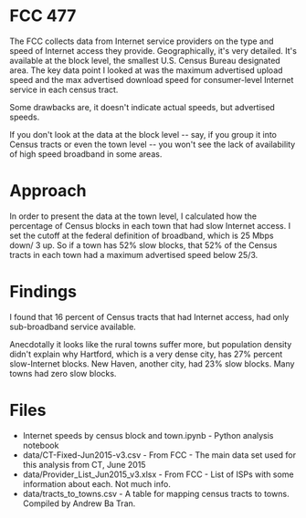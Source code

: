 # FCC 477

The FCC collects data from Internet service providers on the type and speed of Internet access they provide. Geographically, it's very detailed. It's available at the block level, the smallest U.S. Census Bureau designated area. The key data point I looked at was the maximum advertised upload speed and the max advertised download speed for consumer-level Internet service in each census tract.

Some drawbacks are, it doesn't indicate actual speeds, but advertised speeds.

If you don't look at the data at the block level -- say, if you group it into Census tracts or even the town level -- you won't see the lack of availability of high speed broadband in some areas.

# Approach

In order to present the data at the town level, I calculated how the percentage of Census blocks in each town that had slow Internet access. I set the cutoff at the federal definition of broadband, which is 25 Mbps down/ 3 up. So if a town has 52% slow blocks, that 52% of the Census tracts in each town had a maximum advertised speed below 25/3.

# Findings

I found that 16 percent of Census tracts that had Internet access, had only sub-broadband service available.

Anecdotally it looks like the rural towns suffer more, but population density didn't explain why Hartford, which is a very dense city, has 27% percent slow-Internet blocks. New Haven, another city, had 23% slow blocks. Many towns had zero slow blocks.

# Files

* Internet speeds by census block and town.ipynb - Python analysis notebook
* data/CT-Fixed-Jun2015-v3.csv - From FCC - The main data set used for this analysis from CT, June 2015
* data/Provider_List_Jun2015_v3.xlsx - From FCC - List of ISPs with some information about each. Not much info.
* data/tracts_to_towns.csv - A table for mapping census tracts to towns. Compiled by Andrew Ba Tran.
